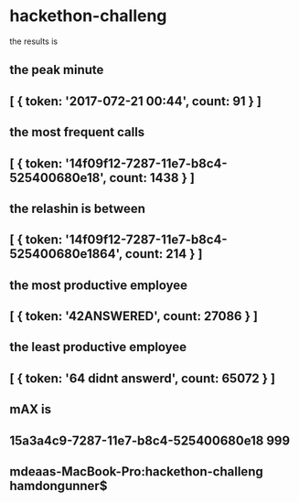 # hackethon-challeng

the results is 

## the peak minute
## [ { token: '2017-072-21 00:44', count: 91 } ]
## the most frequent calls
## [ { token: '14f09f12-7287-11e7-b8c4-525400680e18', count: 1438 } ]
## the relashin is between
## [ { token: '14f09f12-7287-11e7-b8c4-525400680e1864', count: 214 } ]
## the most productive employee
## [ { token: '42ANSWERED', count: 27086 } ]
## the least productive employee
## [ { token: '64 didnt answerd', count: 65072 } ]
## mAX is 
## 15a3a4c9-7287-11e7-b8c4-525400680e18 999
## mdeaas-MacBook-Pro:hackethon-challeng hamdongunner$ 

